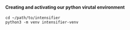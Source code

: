 #### Creating and activating our python virutal environment
```
cd ~/path/to/intensifier
python3 -m venv intensifier-venv
```